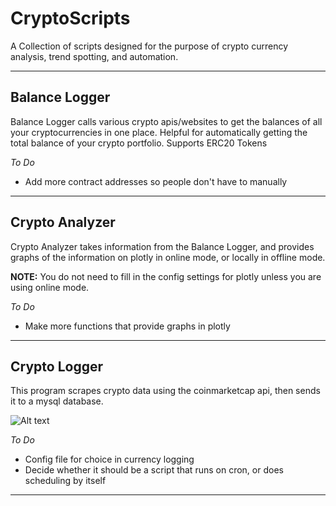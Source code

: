 # CryptoScripts
A Collection of scripts designed for the purpose of crypto currency analysis, trend spotting, and automation.

------


## Balance Logger
Balance Logger calls various crypto apis/websites to get the balances of all your cryptocurrencies in one place. Helpful for automatically getting the total balance of your crypto portfolio. Supports ERC20 Tokens


*To Do*
  * Add more contract addresses so people don't have to manually


-------

## Crypto Analyzer

Crypto Analyzer takes information from the Balance Logger, and provides graphs of the information on plotly in online mode, or locally in offline mode.

**NOTE:** You do not need to fill in the config settings for plotly unless you are using online mode. 

*To Do*
  * Make more functions that provide graphs in plotly
-------

## Crypto Logger
This program scrapes crypto data using the coinmarketcap api, then sends it to a mysql database.

![Alt text](/res/cryptoLoggerOutput.png)

*To Do*

  * Config file for choice in currency logging
  * Decide whether it should be a script that runs on cron, or does scheduling by itself
------


